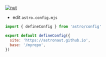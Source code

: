 [![*nut*](https://github.com/nuoxoxo/nut/actions/workflows/nut.yml/badge.svg)](https://github.com/nuoxoxo/nut/actions/workflows/nut.yml) 

- edit `astro.config.mjs`
```js
import { defineConfig } from 'astro/config'

export default defineConfig({
  site: 'https://astronaut.github.io',
  base: '/myrepo',
})
```
